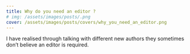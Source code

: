 ```yaml
---
title: Why do you need an editor ?
# img: /assets/images/posts/.png
cover: /assets/images/posts/covers/why_you_need_an_editor.png
---
```

I have realised through talking with different new authors they sometimes don’t believe an editor is required. 